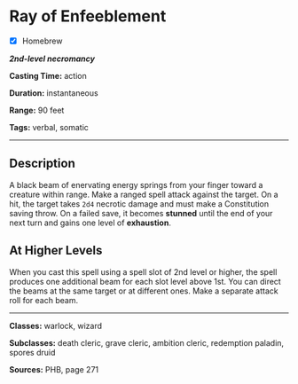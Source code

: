# Ray of Enfeeblement

- [x] Homebrew

***2nd-level necromancy***

**Casting Time:** action

**Duration:** instantaneous

**Range:** 90 feet

**Tags:** verbal, somatic

---

## Description
A black beam of enervating energy springs from your finger toward a creature within range.
Make a ranged spell attack against the target.
On a hit, the target takes `2d4` necrotic damage and must make a Constitution saving throw.
On a failed save, it becomes **stunned** until the end of your next turn and gains one level of **exhaustion**.

## At Higher Levels
When you cast this spell using a spell slot of 2nd level or higher, the spell produces one additional beam for each slot level above 1st.
You can direct the beams at the same target or at different ones.
Make a separate attack roll for each beam.

---

**Classes:** warlock, wizard

**Subclasses:** death cleric, grave cleric, ambition cleric, redemption paladin, spores druid

**Sources:** PHB, page 271
